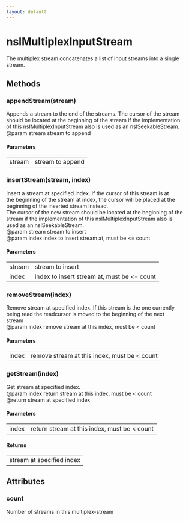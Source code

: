 ```yaml
---
layout: default
---
```


# nsIMultiplexInputStream #
  
The multiplex stream concatenates a list of input streams into a single  
stream.  
  

## Methods ##

### appendStream(stream) ###
  
Appends a stream to the end of the streams. The cursor of the stream  
should be located at the beginning of the stream if the implementation  
of this nsIMultiplexInputStream also is used as an nsISeekableStream.  
@param stream  stream to append  
  

#### Parameters ####

<table>

<tr>
<td>stream</td>
<td>stream to append  
</td>
</tr>

</table>

### insertStream(stream, index) ###
  
Insert a stream at specified index.  If the cursor of this stream is at  
the beginning of the stream at index, the cursor will be placed at the  
beginning of the inserted stream instead.  
The cursor of the new stream should be located at the beginning of the  
stream if the implementation of this nsIMultiplexInputStream also is  
used as an nsISeekableStream.  
@param stream  stream to insert  
@param index   index to insert stream at, must be <= count  
  

#### Parameters ####

<table>

<tr>
<td>stream</td>
<td>stream to insert  
</td>
</tr>

<tr>
<td>index</td>
<td>index to insert stream at, must be <= count  
</td>
</tr>

</table>

### removeStream(index) ###
  
Remove stream at specified index. If this stream is the one currently  
being read the readcursor is moved to the beginning of the next  
stream  
@param index   remove stream at this index, must be < count  
  

#### Parameters ####

<table>

<tr>
<td>index</td>
<td>remove stream at this index, must be < count  
</td>
</tr>

</table>

### getStream(index) ###
  
Get stream at specified index.  
@param index   return stream at this index, must be < count  
@return        stream at specified index  
  

#### Parameters ####

<table>

<tr>
<td>index</td>
<td>return stream at this index, must be < count  
</td>
</tr>

</table>

#### Returns ####

<table>

<tr>
<td>stream at specified index  
</td>
</tr>

</table>

## Attributes ##

### count ###
  
Number of streams in this multiplex-stream  
  
